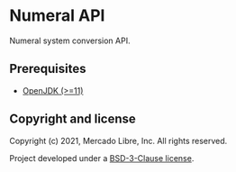 # Numeral API

Numeral system conversion API.

## Prerequisites

* [OpenJDK (>=11)](https://openjdk.java.net)

## Copyright and license

Copyright (c) 2021, Mercado Libre, Inc. All rights reserved.

Project developed under a [BSD-3-Clause license](LICENSE.md).
